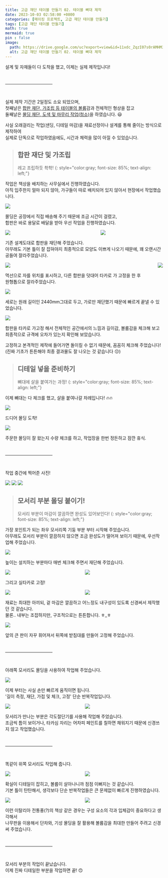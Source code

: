 ```yaml
---
title: 고급 재단 테이블 만들기 02. 테이블 뼈대 제작 
date: 2023-10-03 02:58:00 +0800
categories: [메이킹 프로젝트, 고급 재단 테이블 만들기]
tags: [고급 재단 테이블 만들기]
math: true
mermaid: true
pin : false
image:
  path: https://drive.google.com/uc?export=view&id=11xdc_ZqzI07s0rAMHM3zkmRzUDrI0BgK
  alt: 고급 재단 테이블 만들기 02. 테이블 뼈대 제작 
---
```


설계 및 자재들이 다 도착을 했고, 이제는 실제 제작입니다!

<!-- 중간 바 -->
<br>
<hr style="width: 30%">
<br>

실제 제작 기간은 2일정도 소요 되었으며,  
첫째날은 <u>합판 재단, 가조립 등 테이블의 볼륨</u>감과 전체적인 형상을 잡고  
둘째날은 <u>몰딩 재단, 도색 및 마무리 작업(청소)</u>을 하였습니다. 😃

사실 오래걸리는 작업(샌딩, 디테일 마감)을 재료선정이나 설계를 통해 줄이는 방식으로 제작하여  
실제로 단독으로 작업하였음에도, 시간과 체력을 많이 아낄 수 있었습니다.

<!-- 소제목 -->
> ## 합판 재단 및 가조립
> 레고 조립하듯 촥촥!
> {: style="color:gray; font-size: 85%; text-align: left;"}

작업은 책상을 배치하는 사무실에서 진행하였습니다.  
아직 입주한지 얼마 되지 않아, 가구들이 따로 배치되어 있지 않아서 현장에서 작업했습니다.

<!-- 이미지 -->
<img src="https://drive.google.com/uc?export=view&id=1267HKIZ6ddUzYyZoBAY8T475Q1xqfk7w">


몰딩은 공장에서 직접 배송해 주기 때문에 조금 시간이 걸렸고,  
합판은 바로 용달로 배달을 받아 우선 작업을 진행하였습니다.

<!-- 이미지 2장 콜라주 -->
<div style="width: 59.5%; height: auto; float:left;">
  <img src="https://drive.google.com/uc?export=view&id=12R0uODNhVkjSogzy12Ocu4FibAF5TX9m">
</div>
<div style="width: 39.5%; height: auto; float:right;">
  <img src="https://drive.google.com/uc?export=view&id=12VFavck9eCFj0LEZxvNl5mvOYFkzj-Xa">
  
</div><div style="clear:both;"></div>

기존 설계도대로 합판을 재단해 주었습니다.  
아무래도 기본 틀이 잘 잡혀야지 최종적으로 모양도 이쁘게 나오기 때문에, 꽤 오랜시간 공들여 잘라주었습니다.

<!-- 이미지 2장 콜라주 -->
<div style="width: 49.5.5%; height: auto; float:left;">
  <img src="https://drive.google.com/uc?export=view&id=12FDHejBYyUhrqgeiHs94Acr__Ymg98cR">
</div>
<div style="width: 49.5.5%; height: auto; float:right;">
  <img src="https://drive.google.com/uc?export=view&id=13FwN45_OgSmBtZ2MUs1eP4utynukhvvC">
</div><div style="clear:both;"></div>

먹선으로 자를 위치를 표시하고, 다른 합판을 덧대어 타카로 가 고정을 한 후  
원형톱으로 잘라주었습니다.

<!-- 이미지 -->
<img src="https://drive.google.com/uc?export=view&id=12q-7HT7oJUMzo-EPJgmam5nNdQBPTZhE">

세로는 원래 길이인 2440mm그대로 두고, 가로만 재단했기 때문에 빠르게 끝낼 수 있었습니다.

<!-- 이미지 -->
<img src="https://drive.google.com/uc?export=view&id=12TILI4g8Zqp3lcpREEoewk1FbpRqOa8c">

합판을 타카로 가고정 해서 전체적인 공간에서의 느낌과 길이감, 볼륨감을 체크해 보고  
최종적으로 규격에 오차가 있는지 확인해 보았습니다.

고정하고 본격적인 제작에 들어가면 돌이킬 수 없기 때문에, 꼼꼼히 체크해 주었습니다!  
(진짜 기초가 튼튼해야 최종 결과물도 잘 나오는 것 같습니다 😗)

<!-- 소제목 -->
> ## 디테일 넣을 준비하기 
> 뼈대에 살을 붙여가는 과정!
> {: style="color:gray; font-size: 85%; text-align: left;"}

이제 뼈대는 다 체크를 했고, 살을 붙여나갈 차례입니다! 🔥🔥

<!-- 이미지 -->
<img src="https://drive.google.com/uc?export=view&id=13uJERAJu5kC61wIGpwLkU5Ebf0wkua3w">

드디어 몰딩 도착!  

<!-- 이미지 -->
<img src="https://drive.google.com/uc?export=view&id=12xWAxxAMtVoEQpVud7fvDrIXuxeqzG0r">

주문한 몰딩이 잘 왔는지 수량 체크를 하고, 작업장을 한번 정돈하고 잠깐 휴식.  

<!-- 중간 바 -->
<br>
<hr style="width: 30%">
<br>

작업 중간에 찍어준 사진!

<!-- 이미지 -->
<img src="https://drive.google.com/uc?export=view&id=12E_-3uOToPe-1XPxpSLD2UD-GlBa9aGF">
<!-- 이미지 -->
<img src="https://drive.google.com/uc?export=view&id=1341v3266Qf2CNlO2LvX4ZmF0tvUWzH1c">
<!-- 이미지 -->
<img src="https://drive.google.com/uc?export=view&id=12my2_3hvqGHsy59iwIFNy_BnbelSAUOq">

<!-- 소제목 -->
> ## 모서리 부분 몰딩 붙이기!
> 모서리 부분이 마감이 깔끔하면 완성도 있어보인다!
> {: style="color:gray; font-size: 85%; text-align: left;"}

가장 포인트가 되는 좌우 모서리쪽 기둥 부분 부터 시작해 주었습니다.  
아무래도 모서리 부분이 깔끔하지 않으면 조금 완성도가 떨어져 보이기 때문에, 우선작업해 주었습니다.

<!-- 이미지 -->
<img src="https://drive.google.com/uc?export=view&id=13uJTjdTt0qjkwG66qky7Bwx1D7NBge4F">

높이는 설치하는 부분마다 매번 체크해 주면서 재단해 주었습니다.

<!-- 이미지 2장 콜라주 -->
<div style="width: 49.5%; height: auto; float:left;">
  <img src="https://drive.google.com/uc?export=view&id=12f5yG_GWEpvgFHZeUqZRakaJq-yOfAtb">
</div>
<div style="width: 49.5%; height: auto; float:right;">
  <img src="https://drive.google.com/uc?export=view&id=12XO3s8C1X6H0WP1AJTR5jUSrnRxT69RA">
</div><div style="clear:both;"></div>

그리고 실타카로 고정!

<!-- 이미지 2장 콜라주 -->
<div style="width: 49.5%; height: auto; float:left;">
  <img src="https://drive.google.com/uc?export=view&id=12VwqmTZfG_JesATW3NGcaiSPXjl-91FR">
</div>
<div style="width: 49.5%; height: auto; float:right;">
  <img src="https://drive.google.com/uc?export=view&id=13eUK9kaSUMBND0m15UObWranvHX3UG7J">
</div><div style="clear:both;"></div>

재료는 최대한 아끼되, 겉 마감은 깔끔하고 어느정도 내구성이 있도록 신경써서 제작했던 것 같습니다.  
물론.. 내부는 조잡하지만, 구조적으로는 튼튼합니다. ㅎ_ㅎ

<!-- 이미지 -->
<img src="https://drive.google.com/uc?export=view&id=13szPX-1dvL3GytT02CZGgML2Aeg2Apdx">

앞의 큰 판이 자꾸 휘어져서 뒤쪽에 받침대를 만들어 고정해 주었습니다.

<!-- 중간 바 -->
<br>
<hr style="width: 30%">
<br>

아래쪽 모서리도 몰딩을 사용하여 작업해 주었습니다.

<!-- 이미지 -->
<img src="https://drive.google.com/uc?export=view&id=137xhi8mMUpW38_sK3j-8AjaHyxWvRCxX">

이제 부터는 사실 손만 빠르게 움직이면 됩니다.  
'길이 측정, 재단, 가접 및 체크, 고정' 단순 반복작업입니다.

<!-- 이미지 2장 콜라주 -->
<div style="width: 49.5%; height: auto; float:left;">
  <img src="https://drive.google.com/uc?export=view&id=13bIc70FJ148uVFiFloIiER3NK5cD9-94">
</div>
<div style="width: 49.5%; height: auto; float:right;">
  <img src="https://drive.google.com/uc?export=view&id=134J_ZGdx79oqnG_jOsxfJVG2VztlJVZh">
</div><div style="clear:both;"></div>

모서리가 만나는 부분은 각도절단기를 사용해 작업해 주었습니다.  
조금씩 틈이 보이거나, 타카심 자리는 어차피 페인트를 칠하면 채워지기 때문에 신경쓰지 않고 작업했습니다.

<!-- 중간 바 -->
<br>
<hr style="width: 30%">
<br>

똑같이 위쪽 모서리도 작업해 줍니다.

<!-- 이미지 2장 콜라주 -->
<div style="width: 49.5%; height: auto; float:left;">
  <img src="https://drive.google.com/uc?export=view&id=13w0i_NyW7YgIFRRoS7KnLoBe6R2nYCPW">
</div>
<div style="width: 49.5%; height: auto; float:right;">
  <img src="https://drive.google.com/uc?export=view&id=139OQIKsURJQPZKf4GE67hMD8qCdXFqcg">
</div><div style="clear:both;"></div>

확실이 디테일이 잡히고, 볼륨이 살아나니까 점점 이뻐지는 것 같습니다.  
기본 틀이 탄탄해서, 생각보다 단순 반복작업들은 큰 문제없이 빠르게 진행하였습니다.

<!-- 이미지 2장 콜라주 -->
<div style="width: 49.5%; height: auto; float:left;">
  <img src="https://drive.google.com/uc?export=view&id=13Z0-9zVAinCV2fnJcImUXVamqQc49id8">
</div>
<div style="width: 49.5%; height: auto; float:right;">
  <img src="https://drive.google.com/uc?export=view&id=13su8zSJyADzYps8dpJkDW7tCgIKEx14b">
</div><div style="clear:both;"></div>

이런 이탈리아 전통풍(?)의 책상 같은 경우는 구성 요소의 각과 입체감이 중요하다고 생각해서  
나무판을 이용해서 단차와, 기성 몰딩을 잘 활용해 볼륨감을 최대한 만들어 주려고 신경써 주었습니다.

<!-- 중간 바 -->
<br>
<hr style="width: 30%">
<br>

모서리 부분의 작업이 끝났습니다.  
이제 진짜 디테일한 부분을 작업하면 끝! 🙃